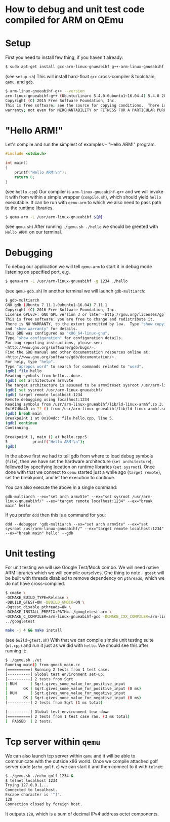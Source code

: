 # How to debug and unit test code compiled for ARM on QEmu

# Setup
First you need to install few thing, if you haven't already:
```sh
$ sudo apt-get install gcc-arm-linux-gnueabihf g++-arm-linux-gnueabihf qemu-system-arm qemu-user gdb-multiarch
```
(see `setup.sh`)
This will install hard-float `gcc` cross-compiler & toolchain, `qemu`, and `gdb`.

```sh
$ arm-linux-gnueabihf-g++ --version
arm-linux-gnueabihf-g++ (Ubuntu/Linaro 5.4.0-6ubuntu1~16.04.4) 5.4.0 20160609
Copyright (C) 2015 Free Software Foundation, Inc.
This is free software; see the source for copying conditions.  There is NO
warranty; not even for MERCHANTABILITY or FITNESS FOR A PARTICULAR PURPOSE.
```

# "Hello ARM!"
Let's compile and run the simplest of examples - "Hello ARM!" program.
```c++
#include <stdio.h>

int main()
{
    printf("Hello ARM!\n");
    return 0;
}
```
(see `hello.cpp`)
Our compiler is `arm-linux-gnueabihf-g++` and we will invoke it with from within a simple wrapper (`compile.sh`), which should yield `hello` executable.
It can be run with `qemu-arm` to which we also need to pass path to the runtime libraries.
```sh
$ qemu-arm -L /usr/arm-linux-gnueabihf ${@}
```
(see `qemu.sh`)
After running `./qemu.sh ./hello` we should be greeted with `Hello ARM!` on our terminal.

# Debugging
To debug our application we will tell `qemu-arm` to start it in debug mode listening on specified port, e.g.
```sh
$ qemu-arm -L /usr/arm-linux-gnueabihf -g 1234 ./hello
```
(see `qemu-gdb.sh`)
In another terminal we will launch `gdb-multiarch`:
```sh
$ gdb-multiarch
GNU gdb (Ubuntu 7.11.1-0ubuntu1~16.04) 7.11.1
Copyright (C) 2016 Free Software Foundation, Inc.
License GPLv3+: GNU GPL version 3 or later <http://gnu.org/licenses/gpl.html>
This is free software: you are free to change and redistribute it.
There is NO WARRANTY, to the extent permitted by law.  Type "show copying"
and "show warranty" for details.
This GDB was configured as "x86_64-linux-gnu".
Type "show configuration" for configuration details.
For bug reporting instructions, please see:
<http://www.gnu.org/software/gdb/bugs/>.
Find the GDB manual and other documentation resources online at:
<http://www.gnu.org/software/gdb/documentation/>.
For help, type "help".
Type "apropos word" to search for commands related to "word".
(gdb) file hello
Reading symbols from hello...done.
(gdb) set architecture armv5te
The target architecture is assumed to be armv5teset sysroot /usr/arm-linux-gnueabihf/
(gdb) set sysroot /usr/arm-linux-gnueabihf/
(gdb) target remote localhost:1234
Remote debugging using localhost:1234
Reading symbols from /usr/arm-linux-gnueabihf/lib/ld-linux-armhf.so.3...(no debugging symbols found)...done.
0xf67d6a40 in ?? () from /usr/arm-linux-gnueabihf/lib/ld-linux-armhf.so.3
(gdb) break main
Breakpoint 1 at 0x104dc: file hello.cpp, line 5.
(gdb) continue
Continuing.

Breakpoint 1, main () at hello.cpp:5
5           printf("Hello ARM!\n");
(gdb)
```
In the above first we had to tell gdb from where to load debug symbols (`file`), then we have set the hardware architecture (`set architecture`), followed by specifying location on runtime libraries (`set sysroot`). Once done with that we connect to `qemu` started just a while ago (`target remote`), set the breakpoint, and let the execution to continue.

You can also execute the above in a single command:

```
gdb-multiarch --ex="set arch armv5te" --ex="set sysroot /usr/arm-linux-gnueabihf/" --ex="target remote localhost:1234" --ex="break main" hello
```

If you prefer `ddd` then this is a command for you:

```
ddd --debugger 'gdb-multiarch --ex="set arch armv5te" --ex="set sysroot /usr/arm-linux-gnueabihf/" --ex="target remote localhost:1234" --ex="break main" hello' --gdb
```

# Unit testing
For unit testing we will use Google Test/Mock combo. We will need native ARM libraries which we will compile ourselves. One thing to note - `gtest` will be built with threads disabled to remove dependency on `pthreads`, which we do not have cross-compiled.
```sh
$ cmake \
-DCMAKE_BUILD_TYPE=Release \
-DBUILD_GTEST=ON -DBUILD_GMOCK=ON \
-Dgtest_disable_pthreads=ON \
-DCMAKE_INSTALL_PREFIX:PATH=../googletest-arm \
-DCMAKE_C_COMPILER=arm-linux-gnueabihf-gcc -DCMAKE_CXX_COMPILER=arm-linux-gnueabihf-g++ \
../googletest

make -j 4 && make install
```
(see `build-gtest.sh`)
With that we can compile simple unit testing suite (`ut.cpp`) and run it just as we did with `hello`. We should see this after running it:
```sh
$ ./qemu.sh ./ut
Running main() from gmock_main.cc
[==========] Running 2 tests from 1 test case.
[----------] Global test environment set-up.
[----------] 2 tests from Sqrt
[ RUN      ] Sqrt.gives_some_value_for_positive_input
[       OK ] Sqrt.gives_some_value_for_positive_input (0 ms)
[ RUN      ] Sqrt.gives_none_value_for_negative_input
[       OK ] Sqrt.gives_none_value_for_negative_input (0 ms)
[----------] 2 tests from Sqrt (1 ms total)

[----------] Global test environment tear-down
[==========] 2 tests from 1 test case ran. (3 ms total)
[  PASSED  ] 2 tests.
```

# Tcp server within `qemu`
We can also launch tcp server within `qemu` and it will be able to communicate with the outside x86 world.
Once we compile attached golf server code (`echo_golf.c`) we can start it and then connect to it with `telnet`:
```sh
$ ./qemu.sh ./echo_golf 1234 &
$ telnet localhost 1234
Trying 127.0.0.1...
Connected to localhost.
Escape character is '^]'.
128
Connection closed by foreign host.
```
It outputs `128`, which is a sum of decimal IPv4 address octet components.
